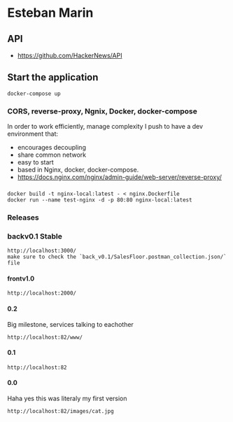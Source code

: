 # Esteban Marin
## API
- https://github.com/HackerNews/API
## Start the application
```shell
docker-compose up
```
### CORS, reverse-proxy, Ngnix, Docker, docker-compose
In order to work efficiently, manage complexity I push to have a dev environment that:
- encourages decoupling
- share common network
- easy to start
- based in Nginx, docker, docker-compose. 
- https://docs.nginx.com/nginx/admin-guide/web-server/reverse-proxy/
###
```shell
docker build -t nginx-local:latest - < nginx.Dockerfile 
docker run --name test-nginx -d -p 80:80 nginx-local:latest                                                        
```
### Releases 
### backv0.1 Stable
```
http://localhost:3000/
make sure to check the `back_v0.1/SalesFloor.postman_collection.json/` file
```
#### frontv1.0
```
http://localhost:2000/
```
#### 0.2
Big milestone, services talking to eachother
```
http://localhost:82/www/
```
#### 0.1
```
http://localhost:82
```
#### 0.0
Haha yes this was literaly my first version
```
http://localhost:82/images/cat.jpg
```
